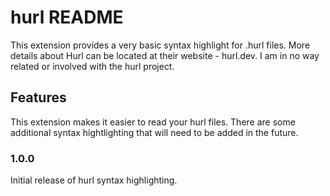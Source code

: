 # hurl README

This extension provides a very basic syntax highlight for .hurl files. More details about Hurl can be located at their website - hurl.dev. I am in no way related or involved
with the hurl project.

## Features

This extension makes it easier to read your hurl files. There are some additional syntax hightlighting that will need to be added in the future.



### 1.0.0

Initial release of hurl syntax highlighting.
